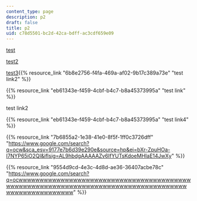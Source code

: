 ```yaml
---
content_type: page
description: p2
draft: false
title: p2
uid: c78d5501-bc2d-42ca-bdff-ac3cdf659e09
---
```

[test](http://localhost:8043/sites/ibrahims-orange-course/type/page/new/google.com)

[test2](http://localhost:8043/sites/ibrahims-orange-course/type/page/edit/c78d5501-bc2d-42ca-bdff-ac3cdf659e09/yahoo.com)

[test3](http://localhost:8043/sites/ibrahims-orange-course/type/page/edit/c78d5501-bc2d-42ca-bdff-ac3cdf659e09/medium.com){{% resource_link "6b8e2756-f4fa-469a-af02-9b17c389a73e" "test link2" %}}

{{% resource_link "eb61343e-f459-4cbf-b4c7-b8a45373995a" "test link" %}}

test link2

{{% resource_link "eb61343e-f459-4cbf-b4c7-b8a45373995a" "test link4" %}}

{{% resource_link "7b6855a2-1e38-41e0-8f5f-1ff0c3726dff" "https://www.google.com/search?q=ocw&sca_esv=9177e7b6d39e290e&source=hp&ei=bXr-ZpuHOa-I7NYP65iO2QI&iflsig=AL9hbdgAAAAAZv6IfYUTsKdoeMHIaE14JwXy" %}}

{{% resource_link "9554d9cd-4e3c-4d8d-ae36-36407acbe78c" "https://www.google.com/search?q=ocwwwwwwwwwwwwwwwwwwwwwwwwwwwwwwwwwwwwwwwwwwwwwwwwwwwwwwwwwwwwwwwwwwwwwwwwwwwwwwwwwwwwwwwwwwwwwwwwwwww" %}}